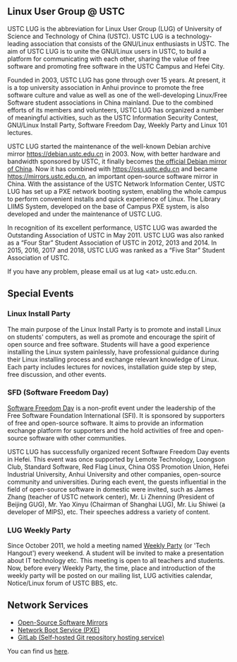 ---
---

## Linux User Group @ USTC

USTC LUG is the abbreviation for Linux User Group (LUG) of University of Science and Technology of China (USTC). USTC LUG is a technology-leading association that consists of the GNU/Linux enthusiasts in USTC. The aim of USTC LUG is to unite the GNU/Linux users in USTC, to build a platform for communicating with each other, sharing the value of free software and promoting free software in the USTC Campus and Hefei City.

Founded in 2003, USTC LUG has gone through over 15 years. At present, it is a top university association in Anhui province to promote the free software culture and value as well as one of the well-developing Linux/Free Software student associations in China mainland. Due to the combined efforts of its members and volunteers, USTC LUG has organized a number of meaningful activities, such as the USTC Information Security Contest, GNU/Linux Install Party, Software Freedom Day, Weekly Party and Linux 101 lectures.

USTC LUG started the maintenance of the well-known Debian archive mirror <https://debian.ustc.edu.cn> in 2003. Now, with better hardware and bandwidth sponsored by USTC, it finally becomes [the official Debian mirror of China](http://ftp.cn.debian.org/). Now it has combined with <https://oss.ustc.edu.cn> and became <https://mirrors.ustc.edu.cn>, an important open-source software mirror in China. With the assistance of the USTC Network Information Center, USTC LUG has set up a PXE network booting system, enabling the whole campus to perform convenient installs and quick experience of Linux. The Library LIIMS System, developed on the base of Campus PXE system, is also developed and under the maintenance of USTC LUG.

In recognition of its excellent performance, USTC LUG was awarded the Outstanding Association of USTC in May 2011. USTC LUG was also ranked as a “Four Star” Student Association of USTC in 2012, 2013 and 2014. In 2015, 2016, 2017 and 2018, USTC LUG was ranked as a “Five Star” Student Association of USTC.

If you have any problem, please email us at lug &lt;at&gt; ustc.edu.cn.

## Special Events

### Linux Install Party

The main purpose of the Linux Install Party is to promote and install Linux on students' computers, as well as promote and encourage the spirit of open source and free software. Students will have a good experience installing the Linux system painlessly, have professional guidance during their Linux installing process and exchange relevant knowledge of Linux. Each party includes lectures for novices, installation guide step by step, free discussion, and other events.

### SFD (Software Freedom Day)

[Software Freedom Day](/wiki/lug/events/sfd) is a non-profit event under the leadership of the Free Software Foundation International (SFI). It is sponsored by supporters of free and open-source software. It aims to provide an information exchange platform for supporters and the hold activities of free and open-source software with other communities.

USTC LUG has successfully organized recent Software Freedom Day events in Hefei. This event was once supported by Lemote Technology, Loongson Club, Standard Software, Red Flag Linux, China OSS Promotion Union, Hefei Industrial University, Anhui University and other companies, open-source community and universities. During each event, the guests influential in the field of open-source software in domestic were invited, such as James Zhang (teacher of USTC network center), Mr. Li Zhenning (President of Beijing GUG), Mr. Yao Xinyu (Chairman of Shanghai LUG), Mr. Liu Shiwei (a developer of MIPS), etc. Their speeches address a variety of content.

### LUG Weekly Party

Since October 2011, we hold a meeting named [Weekly Party](/wiki/lug/events/weeklyparty) (or 'Tech Hangout') every weekend. A student will be invited to make a presentation about IT technology etc. This meeting is open to all teachers and students. Now, before every Weekly Party, the time, place and introduction of the weekly party will be posted on our mailing list, LUG activities calendar, Notice/Linux forum of USTC BBS, etc.

## Network Services

- [Open-Source Software Mirrors](/wiki/lug/services/mirrors)
- [Network Boot Service (PXE)](/wiki/lug/services/pxe)
- [GitLab (Self-hosted Git repository hosting service)](/wiki/lug/services/gitlab)

You can find us [here](/wiki/lug/contact).